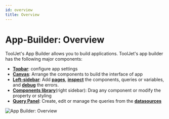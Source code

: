 ```yaml
---
id: overview
title: Overview
---
```


# App-Builder: Overview

ToolJet's App Builder allows you to build applications. ToolJet's app builder has the following major components:

- **[Topbar](/docs/app-builder/topbar)**: configure app settings
- **[Canvas](/docs/app-builder/canvas)**: Arrange the components to build the interface of app
- **[Left-sidebar](/docs/app-builder/left-sidebar)**: Add **[pages](/docs/tutorial/pages)**, **[inspect](/docs/how-to/use-inspector)** the components, queries or variables, and **[debug](#debugger)** the errors.
- **[Components library](/docs/app-builder/components-library)**(right sidebar): Drag any component or modify the property or styling
- **[Query Panel](/docs/app-builder/query-panel)**: Create, edit or manage the queries from the **[datasources](/docs/data-sources/overview)**

<div style={{textAlign: 'center'}}>

<img className="screenshot-full" src="/img/v2-beta/app-builder/builder.png" alt="App Builder: Overview"/>

</div>
